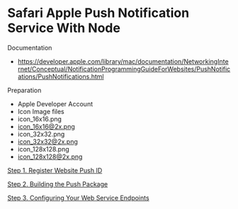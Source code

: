 Safari Apple Push Notification Service With Node
==================

Documentation 
* https://developer.apple.com/library/mac/documentation/NetworkingInternet/Conceptual/NotificationProgrammingGuideForWebsites/PushNotifications/PushNotifications.html

Preparation
* Apple Developer Account
* Icon Image files
 * icon_16x16.png
 * icon_16x16@2x.png
 * icon_32x32.png
 * icon_32x32@2x.png
 * icon_128x128.png
 * icon_128x128@2x.png
 
<a href="https://github.com/mtjddnr/SafariAPNSWithNode/wiki/Step-1.-Register-Website-Push-ID">Step 1. Register Website Push ID</a>

<a href="https://github.com/mtjddnr/SafariAPNSWithNode/wiki/Step-2.-Building-the-Push-Package">Step 2. Building the Push Package</a>

<a href="https://github.com/mtjddnr/SafariAPNSWithNode/wiki/Step-3.-Configuring-Your-Web-Service-Endpoints">Step 3. Configuring Your Web Service Endpoints</a>